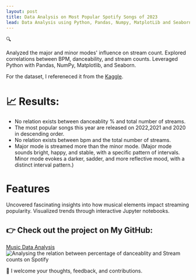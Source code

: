```yaml
---
layout: post
title: Data Analysis on Most Popular Spotify Songs of 2023
lead: Data Analysis using Python, Pandas, Numpy, MatplotLib and Seaborn
---
```

🔍

Analyzed the major and minor modes' influence on stream count.
Explored correlations between BPM, danceability, and stream counts.
Leveraged Python with Pandas, NumPy, Matplotlib, and Seaborn.

For the dataset, I refereneced it from the [Kaggle](https://www.kaggle.com/datasets/nelgiriyewithana/top-spotify-songs-2023).
# 📈 Results:
* No relation exists between danceablity % and total number of streams.
* The most popular songs this year are released on 2022,2021 and 2020 in descending order.
* No relation exists between bpm and the total number of streams.
* Major mode is streamed more than the minor mode. (Major mode sounds bright, happy, and stable, with a specific pattern of intervals. Minor mode evokes a darker, sadder, and more reflective mood, with a distinct interval pattern.)
# Features
Uncovered fascinating insights into how musical elements impact streaming popularity.
Visualized trends through interactive Jupyter notebooks.

## 👉 Check out the project on My GitHub: 
[Music Data Analysis](/assets/jpg/image.png)
![Analysing the relation between percentage of danceablity and Stream counts on Spotify](chaw-thiri/chaw-thiri.github.io/_posts/image.png)

🙏 I welcome your thoughts, feedback, and contributions. 